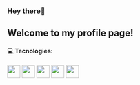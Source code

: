 ### Hey there👋

## Welcome to my profile page!

#### :computer: Tecnologies:

<img height= "30" src="https://cdn.jsdelivr.net/gh/devicons/devicon@latest/icons/javascript/javascript-original.svg" /> <img height= "30" src="https://cdn.jsdelivr.net/gh/devicons/devicon@latest/icons/html5/html5-plain.svg" /> <img height= "30" src="https://cdn.jsdelivr.net/gh/devicons/devicon@latest/icons/css3/css3-plain.svg" /> <img height ="30" src="https://cdn.jsdelivr.net/gh/devicons/devicon@latest/icons/nodejs/nodejs-original.svg" /> <img height = "30" src="https://cdn.jsdelivr.net/gh/devicons/devicon@latest/icons/python/python-original.svg" />
